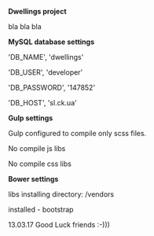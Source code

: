 **Dwellings project**

bla bla bla

**MySQL database settings**

'DB_NAME', 'dwellings'

'DB_USER', 'developer'

'DB_PASSWORD', '147852'

'DB_HOST', 'sl.ck.ua'


**Gulp settings**

Gulp configured to compile only scss files. 

No compile js libs

No compile css libs




**Bower settings**

libs installing directory: /vendors  

installed - bootstrap



13.03.17  Good Luck friends :-)))